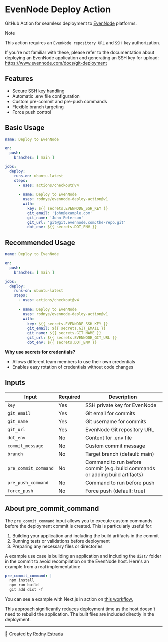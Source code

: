 # EvenNode Deploy Action

GitHub Action for seamless deployment to [EvenNode](https://www.evennode.com) platforms.

> [!NOTE]
> This action requires an `EvenNode repository URL` and `SSH key` authorization.
>   
> If you're not familiar with these, please refer to the documentation about deploying an EvenNode application and generating an SSH key for upload:
> https://www.evennode.com/docs/git-deployment

## Features

- Secure SSH key handling
- Automatic .env file configuration
- Custom pre-commit and pre-push commands
- Flexible branch targeting
- Force push control

## Basic Usage

```yaml
name: Deploy to EvenNode

on:
  push:
    branches: [ main ]

jobs:
  deploy:
    runs-on: ubuntu-latest
    steps:
      - uses: actions/checkout@v4
      
      - name: Deploy to EvenNode
        uses: rodnye/evennode-deploy-action@v1
        with:
          key: ${{ secrets.EVENNODE_SSH_KEY }}
          git_email: 'john@example.com'
          git_name: 'John Peterson'
          git_url: 'git@git.evennode.com:the-repo.git'
          dot_env: ${{ secrets.DOT_ENV }}
```

## Recommended Usage

```yaml
name: Deploy to EvenNode

on:
  push:
    branches: [ main ]

jobs:
  deploy:
    runs-on: ubuntu-latest
    steps:
      - uses: actions/checkout@v4
      
      - name: Deploy to EvenNode
        uses: rodnye/evennode-deploy-action@v1
        with:
          key: ${{ secrets.EVENNODE_SSH_KEY }}
          git_email: ${{ secrets.GIT_EMAIL }}
          git_name: ${{ secrets.GIT_NAME }}
          git_url: ${{ secrets.EVENNODE_GIT_URL }}
          dot_env: ${{ secrets.DOT_ENV }}
```

**Why use secrets for credentials?**
- Allows different team members to use their own credentials
- Enables easy rotation of credentials without code changes

## Inputs

| Input | Required | Description |
|-------|----------|-------------|
| `key` | Yes | SSH private key for EvenNode |
| `git_email` | Yes | Git email for commits |
| `git_name` | Yes | Git username for commits |
| `git_url` | Yes | EvenNode Git repository URL |
| `dot_env` | No | Content for .env file |
| `commit_message` | No | Custom commit message |
| `branch` | No | Target branch (default: main) |
| `pre_commit_command` | No | Command to run before commit (e.g. build commands or adding build artifacts) |
| `pre_push_command` | No | Command to run before push |
| `force_push` | No | Force push (default: true) |

## About pre_commit_command

The `pre_commit_command` input allows you to execute custom commands before the deployment commit is created. This is particularly useful for:

1. Building your application and including the build artifacts in the commit
2. Running tests or validations before deployment
3. Preparing any necessary files or directories

A example use case is building an application and including the `dist/` folder in the commit to avoid recompilation on the EvenNode host. Here's an example from a real implementation:

```yaml
pre_commit_command: |
  npm install
  npm run build
  git add dist -f
```

You can see a example with Next.js in action on [this workflow.](https://github.com/rodnye/inf-cujae-website/blob/8c56335a5fba293824efecab8737e5808814871c/.github/workflows/evennode.yml#L43)

This approach significantly reduces deployment time as the host doesn't need to rebuild the application. The built files are included directly in the deployment.

---

🍊 Created by [Rodny Estrada](https://github.com/rodnye)